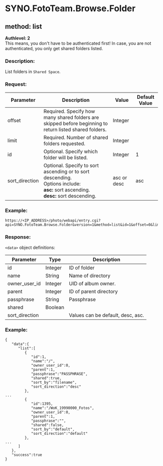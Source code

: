 # SYNO.FotoTeam.Browse.Folder
## method: list
<b>Authlevel: 2</b><br/>
This means, you don't have to be authenticated first!
In case, you are not authenticated, you only get shared folders listed.
### Description:
List folders in `Shared Space`.
### Request:

| Parameter | Description | Value | Default Value |
| --- | --- | --- | --- |
| offset | Required. Specify how many shared folders are skipped before beginning to return listed shared folders. | Integer |  |
| limit | Required. Number of shared folders requested. | Integer |  |
| id | Optional. Specify which folder will be listed. | Integer | 1 |
| sort_direction | Optional. Specify to sort ascending or to sort descending. <br/>Options include: <br/><b>asc:</b> sort ascending. <br/><b>desc:</b> sort descending. | asc or desc | asc |

### Example:
```
https://<IP_ADDRESS>/photo/webapi/entry.cgi?api=SYNO.FotoTeam.Browse.Folder&version=1&method=list&id=1&offset=0&limit=100
```

### Response:
`<data>` object definitions:

| Parameter | Type | Description |
| --- | --- | --- |
| id | Integer | ID of folder |
| name | String | Name of directory |
| owner_user_id | Integer | UID of album owner. |
| parent | Integer | ID of parent directory |
| passphrase | String | Passphrase |
| shared | Boolean |   |
| sort_direction |   | Values can be default, desc, asc. |

### Example:
```
{
   "data":{
      "list":[
         {
            "id":1,
            "name":"/",
            "owner_user_id":0,
            "parent":1,
            "passphrase":"PASSPHRASE",
            "shared":true,
            "sort_by":"filename",
            "sort_direction":"desc"
         },
...
         {
            "id":1395,
            "name":"/WoK_19990000_Fotos",
            "owner_user_id":0,
            "parent":1,
            "passphrase":"",
            "shared":false,
            "sort_by":"default",
            "sort_direction":"default"
         },
...
      ]
   },
   "success":true
}
```
